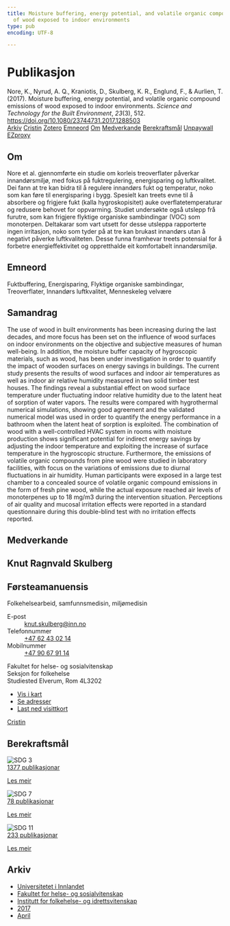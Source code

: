 ```yaml
---
title: Moisture buffering, energy potential, and volatile organic compound emissions
  of wood exposed to indoor environments
type: pub
encoding: UTF-8

---
```

<h1>Publikasjon</h1>
<article id="csl-bib-container-8BR9IMYS" class="csl-bib-container">
  <div class="csl-bib-body"> <div class="csl-entry">Nore, K., Nyrud, A. Q., Kraniotis, D., Skulberg, K. R., Englund, F., &#38; Aurlien, T. (2017). Moisture buffering, energy potential, and volatile organic compound emissions of wood exposed to indoor environments. <i>Science and Technology for the Built Environment</i>, <i>23</i>(3), 512. <a href="https://doi.org/10.1080/23744731.2017.1288503">https://doi.org/10.1080/23744731.2017.1288503</a></div> </div>
  <div class="csl-bib-buttons">
    <a href="#taxonomy-article-8BR9IMYS" alt="archive" class="csl-bib-button">Arkiv</a>
    <a href="https://app.cristin.no/results/show.jsf?id=1465269" alt="Cristin" class="csl-bib-button">Cristin</a>
    <a href="http://zotero.org/groups/5881554/items/8BR9IMYS" alt="Zotero" class="csl-bib-button">Zotero</a>
    <a href="#keywords-article-8BR9IMYS" alt="keywords" class="csl-bib-button">Emneord</a>
    <a href="#about-article-8BR9IMYS" alt="about_pub" class="csl-bib-button">Om</a>
    <a href="#contributors-article-8BR9IMYS" alt="contributors" class="csl-bib-button">Medverkande</a>
    <a href="#sdg-article-8BR9IMYS" alt="sdg" class="csl-bib-button">Berekraftsmål</a>
    <a href="https://nmbu.brage.unit.no/nmbu-xmlui/bitstream/11250/2492853/5/Moisture%20buffering%2c%20energy%20potential.pdf" alt="Unpaywall" class="csl-bib-button">Unpaywall</a>
    <a href="https://nmbu.brage.unit.no/nmbu-xmlui/bitstream/11250/2492853/5/Moisture%20buffering%2c%20energy%20potential.pdf" alt="EZproxy" class="csl-bib-button">EZproxy</a>
  </div>
  <div id="csl-bib-meta-container-8BR9IMYS"></div>
</article>
<div id="csl-bib-meta-8BR9IMYS" class="csl-bib-meta">
  <article id="about-article-8BR9IMYS" class="about_pub-article">
    <h1>Om</h1>
    Nore et al. gjennomførte ein studie om korleis treoverflater påverkar innandørsmiljø, med fokus på fuktregulering, energisparing og luftkvalitet. Dei fann at tre kan bidra til å regulere innandørs fukt og temperatur, noko som kan føre til energisparing i bygg. Spesielt kan treets evne til å absorbere og frigjere fukt (kalla hygroskopisitet) auke overflatetemperaturar og redusere behovet for oppvarming. Studiet undersøkte også utslepp frå furutre, som kan frigjere flyktige organiske sambindingar (VOC) som monoterpen. Deltakarar som vart utsett for desse utsleppa rapporterte ingen irritasjon, noko som tyder på at tre kan brukast innandørs utan å negativt påverke luftkvaliteten. Desse funna framhevar treets potensial for å forbetre energieffektivitet og oppretthalde eit komfortabelt innandørsmiljø.
  </article>
  <article id="keywords-article-8BR9IMYS" class="keywords-article">
    <h1>Emneord</h1>
    Fuktbuffering, Energisparing, Flyktige organiske sambindingar, Treoverflater, Innandørs luftkvalitet, Menneskeleg velvære
  </article>
  <article id="abstract-article-8BR9IMYS" class="abstract-article">
    <h1>Samandrag</h1>
    The use of wood in built environments has been increasing during the last decades, and more focus has been set on the influence of wood surfaces on indoor environments on the objective and subjective measures of human well-being. In addition, the moisture buffer capacity of hygroscopic materials, such as wood, has been under investigation in order to quantify the impact of wooden surfaces on energy savings in buildings. The current study presents the results of wood surfaces and indoor air temperatures as well as indoor air relative humidity measured in two solid timber test houses. The findings reveal a substantial effect on wood surface temperature under fluctuating indoor relative humidity due to the latent heat of sorption of water vapors. The results were compared with hygrothermal numerical simulations, showing good agreement and the validated numerical model was used in order to quantify the energy performance in a bathroom when the latent heat of sorption is exploited. The combination of wood with a well-controlled HVAC system in rooms with moisture production shows significant potential for indirect energy savings by adjusting the indoor temperature and exploiting the increase of surface temperature in the hygroscopic structure. Furthermore, the emissions of volatile organic compounds from pine wood were studied in laboratory facilities, with focus on the variations of emissions due to diurnal fluctuations in air humidity. Human participants were exposed in a large test chamber to a concealed source of volatile organic compound emissions in the form of fresh pine wood, while the actual exposure reached air levels of monoterpenes up to 18 mg/m3 during the intervention situation. Perceptions of air quality and mucosal irritation effects were reported in a standard questionnaire during this double-blind test with no irritation effects reported.
  </article>
  <article id="contributors-article-8BR9IMYS" class="contributors-article">
    <h1>Medverkande</h1>
    <div class="personas"> <div class="vrtx-hinn-person-card"> <div class="photo"> <i class="lar la-user-circle missing-person"></i> </div> <div class="info"> <hgroup><h1>Knut Ragnvald Skulberg</h1> <h2>Førsteamanuensis</h2> <p>Folkehelsearbeid, samfunnsmedisin, miljømedisin </p> </hgroup><dl> <dt>E-post</dt> <dd> <a href="mailto:knut.skulberg@inn.no">knut.skulberg@inn.no</a> </dd> <dt>Telefonnummer</dt> <dd><a href="tel:+4762430214"> +47 62 43 02 14 </a></dd> <dt>Mobilnummer</dt> <dd><a href="tel:+4790679114"> +47 90 67 91 14 </a></dd> </dl> <p> Fakultet for helse- og sosialvitenskap<br> Seksjon for folkehelse<br> Studiested Elverum, Rom 4L3202 </p> <ul class="vrtx-hinn-links"> <li><a href="https://www.google.com/maps?q=60.88177,11.53669">Vis i kart</a></li> <li><a href="https://www.inn.no/finn-en-ansatt/knut-skulberg.html#vrtx-hinn-addresses">Se adresser</a></li> <li><a href="https://www.inn.no/finn-en-ansatt/knut-skulberg.html?vrtx=vcf">Last ned visittkort</a></li> </ul> </div> </div> <a href="https://app.cristin.no/persons/show.jsf?id=9616" alt="Cristin URL" class="personas-cristin">Cristin</a> </div>
  </article>
  <article id="sdg-article-8BR9IMYS" class="sdg-article">
    <h1>Berekraftsmål</h1>
    <div class="sdg-container"><div id="sdg3" class="sdg">
        <img src="{{< params subfolder >}}images/sdg/sdg03_nn.png" class="image" alt="SDG 3">
        <div class="sdg-overlay">
          <a href="{{< params subfolder >}}nn/archive/?sdg=3#archive" class="sdg-publication-count"><span>1377</span> publikasjonar</a>
          <p><a href="https://fn.no/om-fn/fns-baerekraftsmaal/god-helse-og-livskvalitet?lang=nno-NO" class="sdg-read-more">Les meir</a></p>
        </div>
      </div> <div id="sdg7" class="sdg">
        <img src="{{< params subfolder >}}images/sdg/sdg07_nn.png" class="image" alt="SDG 7">
        <div class="sdg-overlay">
          <a href="{{< params subfolder >}}nn/archive/?sdg=7#archive" class="sdg-publication-count"><span>78</span> publikasjonar</a>
          <p><a href="https://fn.no/om-fn/fns-baerekraftsmaal/ren-energi-til-alle?lang=nno-NO" class="sdg-read-more">Les meir</a></p>
        </div>
      </div> <div id="sdg11" class="sdg">
        <img src="{{< params subfolder >}}images/sdg/sdg11_nn.png" class="image" alt="SDG 11">
        <div class="sdg-overlay">
          <a href="{{< params subfolder >}}nn/archive/?sdg=11#archive" class="sdg-publication-count"><span>233</span> publikasjonar</a>
          <p><a href="https://fn.no/om-fn/fns-baerekraftsmaal/baerekraftige-byer-og-lokalsamfunn?lang=nno-NO" class="sdg-read-more">Les meir</a></p>
        </div>
      </div></div>
  </article>
  <article id="taxonomy-article-8BR9IMYS" class="taxonomy-article">
    <h1>Arkiv</h1>
    <ul>
      <li><a href="{{< params subfolder >}}nn/archive/?key=3DCRN523">Universitetet i Innlandet</a></li>
      <li><a href="{{< params subfolder >}}nn/archive/?key=IDKFS3MX">Fakultet for helse- og sosialvitenskap</a></li>
      <li><a href="{{< params subfolder >}}nn/archive/?key=FJXE3Z8X">Institutt for folkehelse- og idrettsvitenskap</a></li>
      <li><a href="{{< params subfolder >}}nn/archive/?key=Y3QE4BPW">2017</a></li>
      <li><a href="{{< params subfolder >}}nn/archive/?key=JEU2R2BJ">April</a></li>
    </ul>
  </article>
</div>
